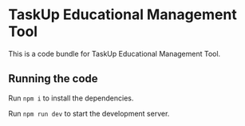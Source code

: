 
  # TaskUp Educational Management Tool

  This is a code bundle for TaskUp Educational Management Tool. 
  ## Running the code

  Run `npm i` to install the dependencies.

  Run `npm run dev` to start the development server.
  

